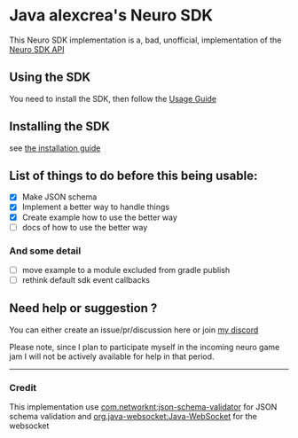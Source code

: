 # Java alexcrea's Neuro SDK
This Neuro SDK implementation is a, bad, unofficial,
implementation of the [Neuro SDK API](https://github.com/VedalAI/neuro-game-sdk/)

## Using the SDK
You need to install the SDK, then follow the [Usage Guide](./USAGE.md)

## Installing the SDK
see [the installation guide](./INSTALL.md)

## List of things to do before this being usable:
- [X] Make JSON schema
- [X] Implement a better way to handle things
- [X] Create example how to use the better way
- [ ] docs of how to use the better way

### And some detail
- [ ] move example to a module excluded from gradle publish
- [ ] rethink default sdk event callbacks

## Need help or suggestion ?
You can either create an issue/pr/discussion here or join [my discord](https://discord.gg/swBrMf327a)

Please note, since I plan to participate myself in the incoming neuro game jam I will not be actively 
available for help in that period.

---

### Credit
This implementation use [com.networknt:json-schema-validator](https://github.com/networknt/json-schema-validator)
for JSON schema validation
and [org.java-websocket:Java-WebSocket](https://github.com/TooTallNate/Java-WebSocket) for the websocket
